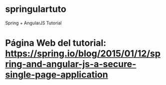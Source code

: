 # springulartuto
Spring + AngularJS Tutorial

# Página Web del tutorial: https://spring.io/blog/2015/01/12/spring-and-angular-js-a-secure-single-page-application

